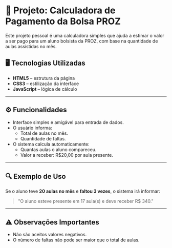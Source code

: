 
# 📘 Projeto: Calculadora de Pagamento da Bolsa PROZ

Este projeto pessoal é uma calculadora simples que ajuda a estimar o valor a ser pago para um aluno bolsista da PROZ, com base na quantidade de aulas assistidas no mês.

## 🖥️ Tecnologias Utilizadas

- **HTML5** – estrutura da página
- **CSS3** – estilização da interface
- **JavaScript** – lógica de cálculo

---

## ⚙️ Funcionalidades

- Interface simples e amigável para entrada de dados.
- O usuário informa:
  - Total de aulas no mês.
  - Quantidade de faltas.
- O sistema calcula automaticamente:
  - Quantas aulas o aluno compareceu.
  - Valor a receber: R$20,00 por aula presente.

---

## 🔍 Exemplo de Uso

Se o aluno teve **20 aulas no mês** e **faltou 3 vezes**, o sistema irá informar:
>"O aluno esteve presente em 17 aula(s) e deve receber R$ 340."

---

## ⚠️ Observações Importantes

- Não são aceitos valores negativos.
- O número de faltas não pode ser maior que o total de aulas.


